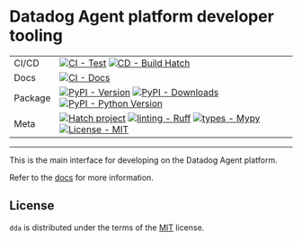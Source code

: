# Datadog Agent platform developer tooling

| | |
| --- | --- |
| CI/CD | [![CI - Test](https://github.com/DataDog/datadog-agent-dev/actions/workflows/test.yml/badge.svg)](https://github.com/DataDog/datadog-agent-dev/actions/workflows/test.yml) [![CD - Build Hatch](https://github.com/DataDog/datadog-agent-dev/actions/workflows/build.yml/badge.svg)](https://github.com/DataDog/datadog-agent-dev/actions/workflows/build.yml) |
| Docs | [![CI - Docs](https://github.com/DataDog/datadog-agent-dev/actions/workflows/docs.yml/badge.svg)](https://github.com/DataDog/datadog-agent-dev/actions/workflows/docs.yml) |
| Package | [![PyPI - Version](https://img.shields.io/pypi/v/dda.svg?logo=pypi&label=PyPI&logoColor=gold)](https://pypi.org/project/dda/) [![PyPI - Downloads](https://img.shields.io/pypi/dm/dda.svg?color=blue&label=Downloads&logo=pypi&logoColor=gold)](https://pypi.org/project/dda/) [![PyPI - Python Version](https://img.shields.io/pypi/pyversions/dda.svg?logo=python&label=Python&logoColor=gold)](https://pypi.org/project/dda/) |
| Meta | [![Hatch project](https://img.shields.io/badge/%F0%9F%A5%9A-Hatch-4051b5.svg)](https://github.com/ofek/dep-sync) [![linting - Ruff](https://img.shields.io/endpoint?url=https://raw.githubusercontent.com/astral-sh/ruff/main/assets/badge/v2.json)](https://github.com/astral-sh/ruff) [![types - Mypy](https://img.shields.io/badge/types-Mypy-blue.svg)](https://github.com/python/mypy) [![License - MIT](https://img.shields.io/badge/license-MIT-9400d3.svg)](https://spdx.org/licenses/) |

-----

This is the main interface for developing on the Datadog Agent platform.

Refer to the [docs](https://datadoghq.dev/datadog-agent-dev/) for more information.

## License

`dda` is distributed under the terms of the [MIT](https://spdx.org/licenses/MIT.html) license.
